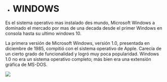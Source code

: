 * # WINDOWS
Es el sistema operativo mas instalado des mundo, Microsoft Windows a dominado el mercado por mas de una decada desde el primer Windows en consola hasta su ultimo windows 10.

La primera versión de Microsoft Windows, versión 1.0, presentada en diciembre de 1985, compitió con el sistema operativo de Apple. Carecía de un cierto grado de funcionalidad y logró muy poca popularidad. Windows 1.0 no era un sistema operativo completo; más bien era una extensión gráfica de MS-DOS.

![](https://www.google.com/url?sa=i&url=https%3A%2F%2Fwww.vichaunter.org%2Finformatica%2Fque-es-el-icono-con-circulos-en-windows-10&psig=AOvVaw3q_iYxFf_lq5axjSEsfNyP&ust=1601473522381000&source=images&cd=vfe&ved=2ahUKEwi1r8_0v47sAhXq8eAKHcPCDeoQjRx6BAgAEAc)
